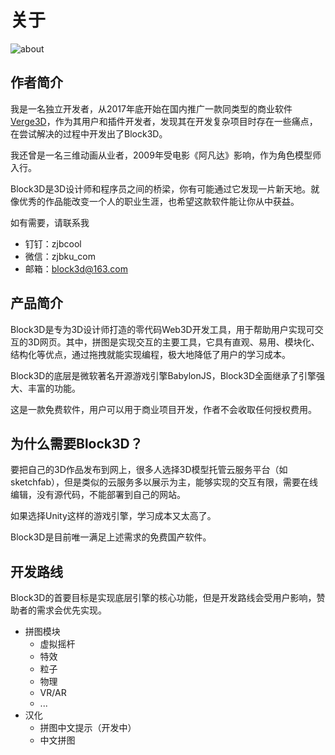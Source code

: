 # 关于

![about](https://cdn.zjbku.com/about-1.jpg)

## 作者简介

我是一名独立开发者，从2017年底开始在国内推广一款同类型的商业软件[Verge3D](https://zjbcool.com/)，作为其用户和插件开发者，发现其在开发复杂项目时存在一些痛点，在尝试解决的过程中开发出了Block3D。

我还曾是一名三维动画从业者，2009年受电影《阿凡达》影响，作为角色模型师入行。

Block3D是3D设计师和程序员之间的桥梁，你有可能通过它发现一片新天地。就像优秀的作品能改变一个人的职业生涯，也希望这款软件能让你从中获益。

如有需要，请联系我
- 钉钉：zjbcool
- 微信：zjbku_com
- 邮箱：block3d@163.com

## 产品简介

Block3D是专为3D设计师打造的零代码Web3D开发工具，用于帮助用户实现可交互的3D网页。其中，拼图是实现交互的主要工具，它具有直观、易用、模块化、结构化等优点，通过拖拽就能实现编程，极大地降低了用户的学习成本。

Block3D的底层是微软著名开源游戏引擎BabylonJS，Block3D全面继承了引擎强大、丰富的功能。

这是一款免费软件，用户可以用于商业项目开发，作者不会收取任何授权费用。

## 为什么需要Block3D？

要把自己的3D作品发布到网上，很多人选择3D模型托管云服务平台（如sketchfab），但是类似的云服务多以展示为主，能够实现的交互有限，需要在线编辑，没有源代码，不能部署到自己的网站。

如果选择Unity这样的游戏引擎，学习成本又太高了。

Block3D是目前唯一满足上述需求的免费国产软件。

## 开发路线

Block3D的首要目标是实现底层引擎的核心功能，但是开发路线会受用户影响，赞助者的需求会优先实现。

- 拼图模块
  - 虚拟摇杆
  - 特效
  - 粒子
  - 物理
  - VR/AR
  - ...
- 汉化
  - 拼图中文提示（开发中）
  - 中文拼图

